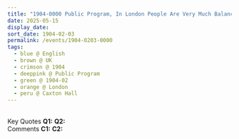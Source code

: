 ```yaml
---
title: "1904-0000 Public Program, In London People Are Very Much Balanced, Caxton Hall, 10 Caxton Street, Westminster, London, UK"
date: 2025-05-15
display_date: 
sort_date: 1904-02-03
permalink: /events/1904-0203-0000
tags:
  - blue @ English
  - brown @ UK
  - crimson @ 1904
  - deeppink @ Public Program
  - green @ 1904-02
  - orange @ London
  - peru @ Caxton Hall  
---
```


<br>

<wave-list>
  <list-title color="DarkSeaGreen" width="55">Key Quotes</list-title>
  <list-item color="BlanchedAlmond" width="280"><b>Q1:</b> <i></i></list-item>
  <list-item color="Lavender" width="280"><b>Q2:</b> <i></i></list-item>
</wave-list>

<br>

<wave-list>
  <list-title color="DarkSeaGreen" width="55">Comments</list-title>
  <list-item color="BlanchedAlmond" width="280"><b>C1:</b> <i></i></list-item>
  <list-item color="Lavender" width="280"><b>C2:</b> <i></i></list-item>
</wave-list>